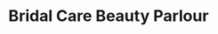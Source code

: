 ---
title: "Bridal Care Beauty Parlour"
url: /kahror-pakka/bridal-care-beauty-parlour/
shop: beauty
---